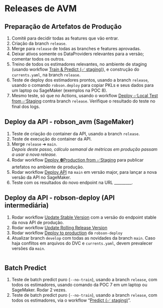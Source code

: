 # Releases de AVM

## Preparação de Artefatos de Produção

1. Comitê para decidir todas as features que vão entrar.
1. Criação da branch `release`.
1. Merge para `release` de todas as branches e features aprovadas.
1. Deixar ativos somente os DataProviders relevantes para a versão; comentar todos os outros.
1. Treino de todos os estimadores relevantes, no ambiente de staging (usando workflow [Train & Predict (✅ staging)](https://github.com/loft-br/robson_avm/actions/workflows/build_and_train_staging.yml)), e construção do `currents.yaml`, na branch `release`.
1. Teste de deploy dos estimadores prontos, usando a branch `release`, usando o comando `robson.deploy` para copiar PKLs e seus dados para um laptop ou SageMaker (exemplos na POC 8).
1. Mesmo teste, só que no Actions, usando o workflow [Deploy ✅Local Test from ✅Staging](https://github.com/loft-br/robson_avm/actions/workflows/deploy_localtest_from_staging.yml) contra branch `release`. Verifique o resultado do teste no final dos logs.

## Deploy da API - robson_avm (SageMaker)

1. Teste de criação do container da API, usando a branch `release`.
1. Teste de execução do container da API.
1. Merge `release` ➔ `main`.<br/>
   _Depois deste passo, cálculo semanal de métricas em produção passam a usar a nova release._
1. Rodar workflow [Deploy ⛔Production from ✅Staging](https://github.com/loft-br/robson_avm/actions/workflows/deploy_production_from_staging.yml) para publicar artefatos no ambiente de produção.
1. Rodar workflow [Deploy API](https://github.com/loft-br/robson_avm/actions/workflows/manual_deploy.yml) na `main` em versão major, para lançar a nova versão da API no SageMaker.
1. Teste com os resultados do novo endpoint na URL _________.

## Deploy da API - robson-deploy (API intermediária)

1. Rodar workflow [Update Stable Version](https://github.com/loft-br/robson-deploy/actions/workflows/update_stable_version.yml) com a versão do endpoint stable da nova API de produção.
1. Rodar workflow [Update Rolling Release Version](https://github.com/loft-br/robson-deploy/actions/workflows/update_rolling_version.yml)
1. Rodar workflow [Deploy to production](https://github.com/loft-br/robson-deploy/actions/workflows/deploy_to_prod.yml) da `robson-deploy`
1. Atualizar branch `develop` com todas as novidades da branch `main`. Caso haja conflitos em arquivos do DVC e `currents.yaml`, devem prevalecer versões da `main`.<br/>
   ```develop&gt; git merge main

## Batch Predict

1. Teste de batch predict puro (`--no-train`), usando a branch `release`, com todos os estimadores, usando comando da POC 7 em um laptop ou SageMaker. Rodar 2 vezes.
1. Teste de batch predict puro (`--no-train`), usando a branch `release`, com todos os estimadores, via o workflow “[Predict (✅ staging)](https://github.com/loft-br/robson_avm/actions/workflows/batch_predict_staging.yml)”.
